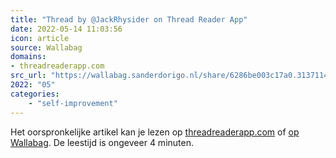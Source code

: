 ```yaml
---
title: "Thread by @JackRhysider on Thread Reader App"
date: 2022-05-14 11:03:56
icon: article
source: Wallabag
domains:
- threadreaderapp.com
src_url: "https://wallabag.sanderdorigo.nl/share/6286be003c17a0.31371142"
2022: "05"
categories:
    - "self-improvement"
---
```

Het oorspronkelijke artikel kan je lezen op [threadreaderapp.com](https://threadreaderapp.com/thread/1524416387434762241.html) of [op Wallabag](https://wallabag.sanderdorigo.nl/share/6286be003c17a0.31371142). De leestijd is ongeveer 4 minuten.